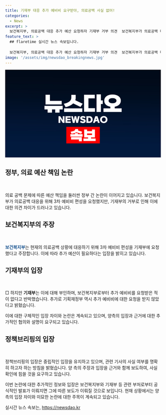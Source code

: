 ```yaml
---
title: 기재부 대응 추가 예비비 요구받아, 의료공백 사실 없어!
categories:
  - News
excerpt: >
  보건복지부, 의료공백 대응 추가 예산 요청하자 기재부 거부 의견  보건복지부가 의료공백 대응을 위해 3차 예비비 편성을 요청했지만, 기재부가 이를 거부했다고 전해졌다. 하지만 기재부는 이를 부인하며 해당 요청을 받지 않았다고 주장했다. 양 당국 간의 입장 차이가 논란이 되고 있다.
feature_text: >
  ## flaretime 실시간 뉴스 속보입니다.

  보건복지부, 의료공백 대응 추가 예산 요청하자 기재부 거부 의견  보건복지부가 의료공백 대응을 위해 3차 예비비 편성을 요청했지만, 기재부가 이를 거부했다고 전해졌다. 하지만 기재부는 이를 부인하며 해당 요청을 받지 않았다고 주장했다. 양 당국 간의 입장 차이가 논란이 되고 있다.
image: '/assets/img/newsdao_breakingnews.jpg'
---
```


<p><img src="/assets/img/newsdao_breakingnews.jpg" alt="flaretime 속보" /></p>

<h2 data-ke-size="size26">정부, 의료 예산 책임 논란</h2>

<p data-ke-size="size16">&nbsp;</p>

<p>의료 공백 문제에 따른 예산 책임을 둘러싼 정부 간 논란이 이어지고 있습니다. 보건복지부가 의료공백 대응을 위해 3차 예비비 편성을 요청했지만, 기재부의 거부로 인해 이에 대한 의견 차이가 드러나고 있습니다.</p>

<h2 data-ke-size="size26">보건복지부의 주장</h2>

<p data-ke-size="size16">&nbsp;</p>

<p><b><span style="color: #1a5490;">보건복지부</span></b>는 현재의 의료공백 상황에 대응하기 위해 3차 예비비 편성을 기재부에 요청했다고 주장합니다. 이에 따라 추가 예산이 필요하다는 입장을 밝히고 있습니다.</p>

<h2 data-ke-size="size26">기재부의 입장</h2>

<p data-ke-size="size16">&nbsp;</p>

<p>□ 하지만 <b>기재부</b>는 이에 대해 부인하며, 보건복지부로부터 추가 예비비를 요청받은 적이 없다고 반박했습니다. 추가로 기획재정부 역시 추가 예비비에 대한 요청을 받지 않았다고 밝혔습니다.</p>

<p>이에 대한 구체적인 입장 차이와 논란은 계속되고 있으며, 양측의 입장과 근거에 대한 추가적인 협의와 설명이 요구되고 있습니다.</p>

<h2 data-ke-size="size26">정책브리핑의 입장</h2>

<p data-ke-size="size16">&nbsp;</p>

<p>정책브리핑의 입장은 중립적인 입장을 유지하고 있으며, 관련 기사의 사실 여부를 명확히 하고자 하는 방침을 밝혔습니다. 양 측의 주장과 입장을 근거와 함께 보도하여, 사실 확인에 힘쓸 것을 요구하고 있습니다.</p>

<p>이번 논란에 대한 추가적인 정보와 입장은 보건복지부와 기재부 등 관련 부처로부터 공식적인 발표가 이뤄지면 그에 따른 보도가 이뤄질 것으로 보입니다. 현재 상황에서는 양 측의 입장 차이와 미묘한 논란에 대한 주목이 계속되고 있습니다.</p>
실시간 뉴스 속보는, <a href="https://newsdao.kr" rel="dofollow">https://newsdao.kr</a>



